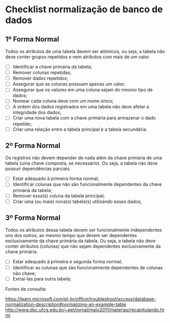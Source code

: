 # Checklist normalização de banco de dados

## 1º Forma Normal
Todos os atributos de uma tabela devem ser atômicos, ou seja, a tabela não deve conter grupos repetidos e nem atributos com mais de um valor. 

- [ ] Identificar a chave primária da tabela;
- [ ] Remover colunas repetidas;
- [ ] Remover dados repetidos;
- [ ] Assegurar que as colunas possuam apenas um valor;
- [ ] Assegurar que os valores em uma coluna sejam do mesmo tipo de dados;
- [ ] Nomear cada coluna deve com um nome único;
- [ ] A ordem dos dados registrados em uma tabela não deve afetar a integridade dos dados;
- [ ] Criar uma nova tabela com a chave primária para armazenar o dado repetido;
- [ ] Criar uma relação entre a tabela principal e a tabela secundária.

## 2º Forma Normal
Os registros não devem depender de nada além da chave primária de uma tabela (uma chave composta, se necessário). Ou seja, a tabela não deve possuir dependências parciais.

- [ ] Estar adequado à primeira forma normal;
- [ ] Identificar colunas que não são funcionalmente dependentes da chave primária da tabela;
- [ ] Remover essa(s) coluna da tabela principal;
- [ ] Criar uma (ou mais) nova(s) tabela(s) utilizando esses dados;

## 3º Forma Normal
Todos os atributos dessa tabela devem ser funcionalmente independentes uns dos outros, ao mesmo tempo que devem ser dependentes exclusivamente da chave primária da tabela. Ou seja, a tabela não deve conter atributos (colunas) que não sejam dependentes exclusivamente da chave primária.

- [ ] Estar adequado à primeira e segunda forma normal;
- [ ] Identificar as colunas que são funcionalmente dependentes de colunas não chave;
- [ ] Extraí-las para outra tabela;

Fontes de consulta:

https://learn.microsoft.com/pt-br/office/troubleshoot/access/database-normalization-description#normalizing-an-example-table
http://www.dsc.ufcg.edu.br/~pet/jornal/maio2011/materias/recapitulando.html
